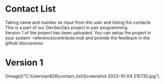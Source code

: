 # Contact List
Taking name and number as input from the user and listing the contacts<br>
This is a part of our DevSecOps project in pair programming.<br>
Version 1 of the project has been uploaded. You can setup the project in your system -reference(contribute.md) and provide the feedback in the github discussions<br>
<h1>Version 1</h1>
![image]("C:\Users\an626\contact_list\Screenshot 2023-10-04 215730.jpg")

